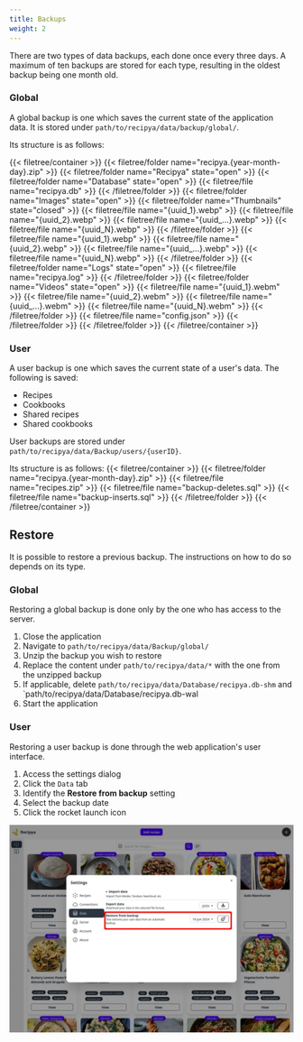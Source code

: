 ```yaml
---
title: Backups
weight: 2
---
```


There are two types of data backups, each done once every three days.
A maximum of ten backups are stored for each type, resulting in the oldest backup 
being one month old.

### Global

A global backup is one which saves the current state of the application data.
It is stored under `path/to/recipya/data/backup/global/`.

Its structure is as follows:

{{< filetree/container >}}
    {{< filetree/folder name="recipya.{year-month-day}.zip" >}}
        {{< filetree/folder name="Recipya" state="open" >}}
            {{< filetree/folder name="Database" state="open" >}}
                {{< filetree/file name="recipya.db" >}}
            {{< /filetree/folder >}}
            {{< filetree/folder name="Images" state="open" >}}
                {{< filetree/folder name="Thumbnails" state="closed" >}}
                    {{< filetree/file name="{uuid_1}.webp" >}}
                    {{< filetree/file name="{uuid_2}.webp" >}}
                    {{< filetree/file name="{uuid_...}.webp" >}}
                    {{< filetree/file name="{uuid_N}.webp" >}}
                {{< /filetree/folder >}}
                {{< filetree/file name="{uuid_1}.webp" >}}
                {{< filetree/file name="{uuid_2}.webp" >}}
                {{< filetree/file name="{uuid_...}.webp" >}}
                {{< filetree/file name="{uuid_N}.webp" >}}
            {{< /filetree/folder >}}
            {{< filetree/folder name="Logs" state="open" >}}
                {{< filetree/file name="recipya.log" >}}
            {{< /filetree/folder >}}
            {{< filetree/folder name="Videos" state="open" >}}
                {{< filetree/file name="{uuid_1}.webm" >}}
                {{< filetree/file name="{uuid_2}.webm" >}}
                {{< filetree/file name="{uuid_...}.webm" >}}
                {{< filetree/file name="{uuid_N}.webm" >}}
            {{< /filetree/folder >}}
            {{< filetree/file name="config.json" >}}
        {{< /filetree/folder >}}
    {{< /filetree/folder >}}
{{< /filetree/container >}}

### User

A user backup is one which saves the current state of a user's data. The following is saved:
- Recipes 
- Cookbooks
- Shared recipes
- Shared cookbooks

User backups are stored under `path/to/recipya/data/Backup/users/{userID}`.

Its structure is as follows:
{{< filetree/container >}}
    {{< filetree/folder name="recipya.{year-month-day}.zip" >}}
        {{< filetree/file name="recipes.zip" >}}
        {{< filetree/file name="backup-deletes.sql" >}}
        {{< filetree/file name="backup-inserts.sql" >}}
    {{< /filetree/folder >}}
{{< /filetree/container >}}

## Restore

It is possible to restore a previous backup. The instructions on how to do so depends on its type.

### Global

Restoring a global backup is done only by the one who has access to the server.

1. Close the application
2. Navigate to `path/to/recipya/data/Backup/global/`
3. Unzip the backup you wish to restore
4. Replace the content under `path/to/recipya/data/*` with the one from the unzipped backup
5. If applicable, delete `path/to/recipya/data/Database/recipya.db-shm` and `path/to/recipya/data/Database/recipya.db-wal
6. Start the application

### User

Restoring a user backup is done through the web application's user interface.

1. Access the settings dialog
2. Click the `Data` tab
3. Identify the **Restore from backup** setting
4. Select the backup date
5. Click the rocket launch icon

![](images/settings-restore-backup.webp)
